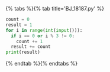 {% tabs %}{% tab title='BJ_18187.py' %}

```py
count = 0
result = 1
for i in range(int(input())):
  if i == 0 or i % 3 != 0:
    count += 1
  result += count
print(result)
```

{% endtab %}{% endtabs %}
